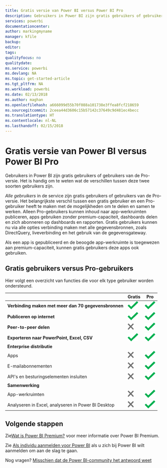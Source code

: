 ```yaml
---
title: Gratis versie van Power BI versus Power BI Pro
description: Gebruikers in Power BI zijn gratis gebruikers of gebruikers van de Pro-versie. Het is handig om te weten wat de verschillen tussen deze twee soorten gebruikers zijn.
services: powerbi
documentationcenter: 
author: markingmyname
manager: kfile
backup: 
editor: 
tags: 
qualityfocus: no
qualitydate: 
ms.service: powerbi
ms.devlang: NA
ms.topic: get-started-article
ms.tgt_pltfrm: NA
ms.workload: powerbi
ms.date: 02/13/2018
ms.author: maghan
ms.openlocfilehash: a666099d55b70f088a101738e3ffea8fcf218659
ms.sourcegitcommit: 2ceea44d3606c15b57142c37649c9d481ec4becc
ms.translationtype: HT
ms.contentlocale: nl-NL
ms.lasthandoff: 02/15/2018
---
```

# <a name="power-bi-free-vs-pro"></a>Gratis versie van Power BI versus Power BI Pro
Gebruikers in Power BI zijn gratis gebruikers of gebruikers van de Pro-versie. Het is handig om te weten wat de verschillen tussen deze twee soorten gebruikers zijn.

*Alle gebruikers*  in de service zijn gratis gebruikers of gebruikers van de Pro-versie. Het belangrijkste verschil tussen een gratis gebruiker en een Pro-gebruiker heeft te maken met de mogelijkheden om te delen en samen te werken. Alleen Pro-gebruikers kunnen inhoud naar app-werkruimten publiceren, apps gebruiken zonder premium-capaciteit, dashboards delen en zich abonneren op dashboards en rapporten. Gratis gebruikers kunnen nu via alle opties verbinding maken met alle gegevensbronnen, zoals DirectQuery, liveverbinding en het gebruik van de gegevensgateway.

Als een app is gepubliceerd en de beoogde app-werkruimte is toegewezen aan premium-capaciteit, kunnen gratis gebruikers deze apps ook gebruiken.

## <a name="free-vs-pro-comparison"></a>Gratis gebruikers versus Pro-gebruikers
Hier volgt een overzicht van functies die voor elk type gebruiker worden ondersteund.

|  | Gratis | Pro |
| --- | --- | --- |
| **Verbinding maken met meer dan 70 gegevensbronnen** |![](media/service-free-vs-pro/available.png "Beschikbaar") |![](media/service-free-vs-pro/available.png "Beschikbaar") |
| **Publiceren op internet** |![](media/service-free-vs-pro/available.png "Beschikbaar") |![](media/service-free-vs-pro/available.png "Beschikbaar") |
| **Peer-to-peer delen** |![](media/service-free-vs-pro/not-available.png "Niet beschikbaar") |![](media/service-free-vs-pro/available.png "Beschikbaar") |
| **Exporteren naar PowerPoint, Excel, CSV** |![](media/service-free-vs-pro/available.png "Beschikbaar") |![](media/service-free-vs-pro/available.png "Beschikbaar") |
| **Enterprise distributie** | | |
| Apps |![](media/service-free-vs-pro/not-available.png "Niet beschikbaar") |![](media/service-free-vs-pro/available.png "Beschikbaar") |
| E-mailabonnementen |![](media/service-free-vs-pro/not-available.png "Niet beschikbaar") |![](media/service-free-vs-pro/available.png "Beschikbaar") |
| API's en besturingselementen insluiten |![](media/service-free-vs-pro/not-available.png "Niet beschikbaar") |![](media/service-free-vs-pro/available.png "Beschikbaar") |
| **Samenwerking** | | |
| App-werkruimten |![](media/service-free-vs-pro/not-available.png "Niet beschikbaar") |![](media/service-free-vs-pro/available.png "Beschikbaar") |
| Analyseren in Excel, analyseren in Power BI Desktop |![](media/service-free-vs-pro/not-available.png "Niet beschikbaar") |![](media/service-free-vs-pro/available.png "Beschikbaar") |

## <a name="next-steps"></a>Volgende stappen
Zie[Wat is Power BI Premium?](service-premium.md) voor meer informatie over Power BI Premium.

Zie [Als individu aanmelden voor Power BI](service-self-service-signup-for-power-bi.md) als u zich bij Power BI wilt aanmelden om aan de slag te gaan.

Nog vragen? [Misschien dat de Power BI-community het antwoord weet](https://community.powerbi.com/)

